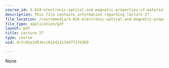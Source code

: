 ```yaml
---
course_id: 3-024-electronic-optical-and-magnetic-properties-of-materials-spring-2013
description: This file contains information regarding lecture 27.
file_location: /coursemedia/3-024-electronic-optical-and-magnetic-properties-of-materials-spring-2013/dcfc02e1d53ecc6a341313a47f17d369_MIT3_024S13_2012lec27.pdf
file_type: application/pdf
layout: pdf
title: Lecture 27
type: course
uid: dcfc02e1d53ecc6a341313a47f17d369

---
```

None